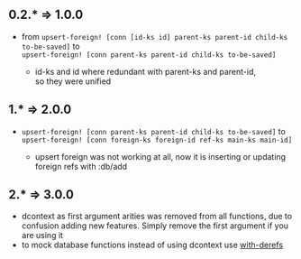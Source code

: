 ## 0.2.* => 1.0.0
- from `upsert-foreign! [conn [id-ks id] parent-ks parent-id child-ks to-be-saved]`
to  
`upsert-foreign! [conn parent-ks parent-id child-ks to-be-saved]`

  - id-ks and id where redundant with parent-ks and parent-id,   
so they were unified

## 1.* => 2.0.0
- `upsert-foreign! [conn parent-ks parent-id child-ks to-be-saved]`
  to  
  `upsert-foreign! [conn foreign-ks foreign-id ref-ks main-ks main-id]`

  - upsert foreign was not working at all, now it is inserting or updating foreign refs with :db/add

## 2.* => 3.0.0
- dcontext as first argument arities was removed from all functions, due to confusion adding new features. Simply remove the first argument if you are using it 
- to mock database functions instead of using dcontext use [with-derefs](https://clojuredocs.org/clojure.core/with-redefs)

